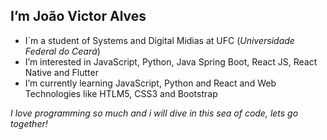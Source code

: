 ## I’m João Victor Alves
- I´m a student of Systems and Digital Midias at UFC (_Universidade Federal do Ceará_)
- I’m interested in JavaScript, Python, Java Spring Boot, React JS, React Native and Flutter
- I’m currently learning JavaScript, Python and React and Web Technologies like HTLM5, CSS3 and Bootstrap 

_I love programming so much and i will dive in this sea of code, lets go together!_

<!---
joaoVictorBAlves/joaoVictorBAlves is a ✨ special ✨ repository because its `README.md` (this file) appears on your GitHub profile.
You can click the Preview link to take a look at your changes.
--->
